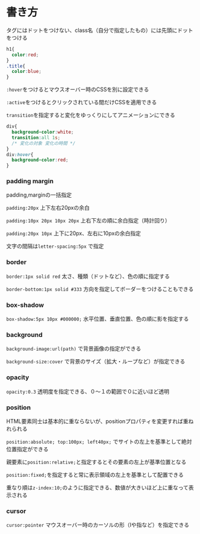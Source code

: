 # 書き方

タグにはドットをつけない、class名（自分で指定したもの）には先頭にドットをつける

```css
h1{
  color:red;
}
.title{
  color:blue;
}
```

`:hover`をつけるとマウスオーバー時のCSSを別に設定できる

`:active`をつけるとクリックされている間だけCSSを適用できる

`transition`を指定すると変化をゆっくりにしてアニメーションにできる

```css
div{
  background-color:white;
  transition:all 1s;
  /* 変化の対象 変化の時間 */
}
div:hover{
  background-color:red;
}
```

### padding margin

padding,marginの一括指定

`padding:20px` 上下左右20pxの余白

`padding:10px 20px 10px 20px` 上右下左の順に余白指定（時計回り）

`padding:20px 10px` 上下に20px、左右に10pxの余白指定

文字の間隔は`letter-spacing:5px` で指定

### border

`border:1px solid red` 太さ、種類（ドットなど）、色の順に指定する

`border-bottom:1px solid #333` 方向を指定してボーダーをつけることもできる

### box-shadow

`box-shadow:5px 10px #000000;` 水平位置、垂直位置、色の順に影を指定する

### background

`background-image:url(path)` で背景画像の指定ができる

`background-size:cover` で背景のサイズ（拡大・ループなど）が指定できる

### opacity

`opacity:0.3` 透明度を指定できる、０〜１の範囲で０に近いほど透明

### position

HTML要素同士は基本的に重ならないが、positionプロパティを変更すれば重ねれられる

`position:absolute; top:100px; left40px;` でサイトの左上を基準として絶対位置指定ができる

親要素に`position:relative;`と指定するとその要素の左上が基準位置となる

`position:fixed;`を指定すると常に表示領域の左上を基準として配置できる

重なり順は`z-index:10;`のように指定できる、数値が大きいほど上に重なって表示される

### cursor

`cursor:pointer` マウスオーバー時のカーソルの形（Iや指など）を指定できる

